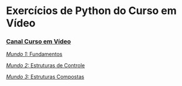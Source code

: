 # Exercícios de Python do Curso em Vídeo
<h3 align="left"> 
    <a href="https://www.youtube.com/user/cursosemvideo">
Canal Curso em Vídeo
</h3>

<a href="https://www.youtube.com/playlist?list=PLHz_AreHm4dlKP6QQCekuIPky1CiwmdI6">*Mundo 1:* Fundamentos  

<a href="https://www.youtube.com/playlist?list=PLHz_AreHm4dk_nZHmxxf_J0WRAqy5Czye">*Mundo 2:* Estruturas de Controle

<a href="https://www.youtube.com/playlist?list=PLHz_AreHm4dksnH2jVTIVNviIMBVYyFnH">*Mundo 3:* Estruturas Compostas
